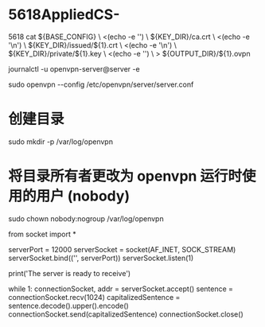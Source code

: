 # 5618AppliedCS-
5618
cat \${BASE_CONFIG} \\
    <(echo -e '<ca>') \\
    \${KEY_DIR}/ca.crt \\
    <(echo -e '</ca>\\n<cert>') \\
    \${KEY_DIR}/issued/\${1}.crt \\
    <(echo -e '</cert>\\n<key>') \\
    \${KEY_DIR}/private/\${1}.key \\
    <(echo -e '</key>') \\
    > \${OUTPUT_DIR}/\${1}.ovpn

journalctl -u openvpn-server@server -e

sudo openvpn --config /etc/openvpn/server/server.conf

# 创建目录
sudo mkdir -p /var/log/openvpn

# 将目录所有者更改为 openvpn 运行时使用的用户 (nobody)
sudo chown nobody:nogroup /var/log/openvpn

from socket import *

serverPort = 12000
serverSocket = socket(AF_INET, SOCK_STREAM)
serverSocket.bind(('', serverPort))
serverSocket.listen(1)

print('The server is ready to receive')

while 1:
    connectionSocket, addr = serverSocket.accept()
    sentence = connectionSocket.recv(1024)
    capitalizedSentence = sentence.decode().upper().encode()
    connectionSocket.send(capitalizedSentence)
    connectionSocket.close()

